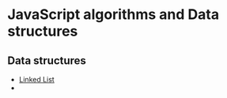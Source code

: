 # JavaScript algorithms and Data structures



## Data structures

- [Linked List](https://www.github.com/WonhyeokJung/javascript-algorithm/tree/master/src/dataStructures/linkedList)
- 
